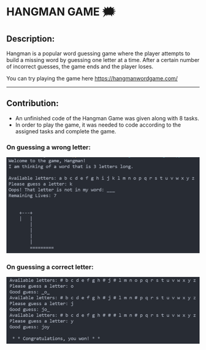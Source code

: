 # HANGMAN GAME 🗯
## Description:

Hangman is a popular word guessing game where the player attempts to build a missing word by guessing one letter at a time. After a certain number of incorrect guesses, the game ends and the player loses.

You can try playing the game here https://hangmanwordgame.com/

--- 
## Contribution:
* An unfinished code of the Hangman Game was given along with 8 tasks.
* In order to play the game, it was needed to code according to the assigned tasks and complete the game.

### On guessing a wrong letter:
![An example of a wrong guess](https://github.com/saksshham/Hangman-Game/blob/master/Wrong%20guess.png)

### On guessing a correct letter:
![An example of a correct guess](https://github.com/saksshham/Hangman-Game/blob/master/Correct%20guess.png)

